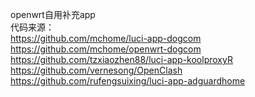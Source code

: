 openwrt自用补充app  
代码来源：  
https://github.com/mchome/luci-app-dogcom  
https://github.com/mchome/openwrt-dogcom  
https://github.com/tzxiaozhen88/luci-app-koolproxyR  
https://github.com/vernesong/OpenClash  
https://github.com/rufengsuixing/luci-app-adguardhome  
